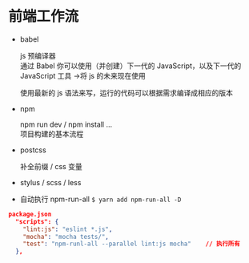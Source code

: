 # 前端工作流

- babel 

    js 预编译器     
    通过 Babel 你可以使用（并创建）下一代的 JavaScript，以及下一代的 JavaScript 工具 ->将 js 的未来现在使用 
    
    使用最新的 js 语法来写，运行的代码可以根据需求编译成相应的版本

- npm 

    npm run dev / npm install ...   
    项目构建的基本流程

- postcss

    补全前缀 / css 变量

- stylus / scss / less

- 自动执行 npm-run-all
`$ yarn add npm-run-all -D`
```json
package.json
  "scripts": {
    "lint:js": "eslint *.js",
    "mocha": "mocha tests/",
    "test": "npm-runl-all --parallel lint:js mocha"    // 执行所有
  },
```